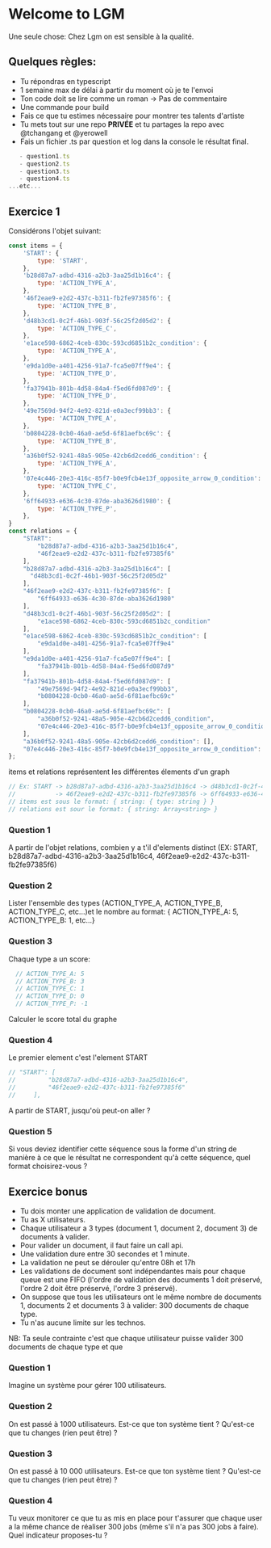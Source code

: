 # Welcome to LGM
Une seule chose: Chez Lgm on est sensible à la qualité.

## Quelques règles:
- Tu répondras en typescript
- 1 semaine max de délai à partir du moment où je te l'envoi
- Ton code doit se lire comme un roman -> Pas de commentaire
- Une commande pour build
- Fais ce que tu estimes nécessaire pour montrer tes talents d'artiste
- Tu mets tout sur une repo **PRIVÉE** et tu partages la repo avec @tchangang et @yerowell
- Fais un fichier .ts par question et log dans la console le résultat final.
```javascript
   - question1.ts
   - question2.ts
   - question3.ts
   - question4.ts
...etc...
```
## Exercice 1

Considérons l'objet suivant:
```javascript
const items = {
    'START': {
        type: 'START',
    },
    'b28d87a7-adbd-4316-a2b3-3aa25d1b16c4': {
        type: 'ACTION_TYPE_A',
    },
    '46f2eae9-e2d2-437c-b311-fb2fe97385f6': {
        type: 'ACTION_TYPE_B',
    },
    'd48b3cd1-0c2f-46b1-903f-56c25f2d05d2': {
        type: 'ACTION_TYPE_C',
    },
    'e1ace598-6862-4ceb-830c-593cd6851b2c_condition': {
        type: 'ACTION_TYPE_A',
    },
    'e9da1d0e-a401-4256-91a7-fca5e07ff9e4': {
        type: 'ACTION_TYPE_D',
    },
    'fa37941b-801b-4d58-84a4-f5ed6fd087d9': {
        type: 'ACTION_TYPE_D',
    },
    '49e7569d-94f2-4e92-821d-e0a3ecf99bb3': {
        type: 'ACTION_TYPE_A',
    },
    'b0804228-0cb0-46a0-ae5d-6f81aefbc69c': {
        type: 'ACTION_TYPE_B',
    },
    'a36b0f52-9241-48a5-905e-42cb6d2cedd6_condition': {
        type: 'ACTION_TYPE_A',
    },
    '07e4c446-20e3-416c-85f7-b0e9fcb4e13f_opposite_arrow_0_condition': {
        type: 'ACTION_TYPE_C',
    },
    '6ff64933-e636-4c30-87de-aba3626d1980': {
        type: 'ACTION_TYPE_P',
    },
}
const relations = {
    "START": 
        "b28d87a7-adbd-4316-a2b3-3aa25d1b16c4",
        "46f2eae9-e2d2-437c-b311-fb2fe97385f6"
    ],
    "b28d87a7-adbd-4316-a2b3-3aa25d1b16c4": [
      "d48b3cd1-0c2f-46b1-903f-56c25f2d05d2"
    ],
    "46f2eae9-e2d2-437c-b311-fb2fe97385f6": [
        "6ff64933-e636-4c30-87de-aba3626d1980"
    ],
    "d48b3cd1-0c2f-46b1-903f-56c25f2d05d2": [
        "e1ace598-6862-4ceb-830c-593cd6851b2c_condition"
    ],
    "e1ace598-6862-4ceb-830c-593cd6851b2c_condition": [
        "e9da1d0e-a401-4256-91a7-fca5e07ff9e4"
    ],
    "e9da1d0e-a401-4256-91a7-fca5e07ff9e4": [
        "fa37941b-801b-4d58-84a4-f5ed6fd087d9"
    ],
    "fa37941b-801b-4d58-84a4-f5ed6fd087d9": [
        "49e7569d-94f2-4e92-821d-e0a3ecf99bb3",
        "b0804228-0cb0-46a0-ae5d-6f81aefbc69c"
    ],
    "b0804228-0cb0-46a0-ae5d-6f81aefbc69c": [
        "a36b0f52-9241-48a5-905e-42cb6d2cedd6_condition",
        "07e4c446-20e3-416c-85f7-b0e9fcb4e13f_opposite_arrow_0_condition"
    ],
    "a36b0f52-9241-48a5-905e-42cb6d2cedd6_condition": [],
    "07e4c446-20e3-416c-85f7-b0e9fcb4e13f_opposite_arrow_0_condition": []
};
```
items et relations représentent les différentes élements d'un graph
```javascript
// Ex: START -> b28d87a7-adbd-4316-a2b3-3aa25d1b16c4 -> d48b3cd1-0c2f-46b1-903f-56c25f2d05d2 ->
//           -> 46f2eae9-e2d2-437c-b311-fb2fe97385f6 -> 6ff64933-e636-4c30-87de-aba3626d1980 ->
// items est sous le format: { string: { type: string } }
// relations est sour le format: { string: Array<string> }
```

### Question 1
A partir de l'objet relations, combien y a t'il d'elements distinct (EX: START, b28d87a7-adbd-4316-a2b3-3aa25d1b16c4, 46f2eae9-e2d2-437c-b311-fb2fe97385f6)

### Question 2
Lister l'ensemble des types (ACTION_TYPE_A, ACTION_TYPE_B, ACTION_TYPE_C, etc...)et le nombre au format: { ACTION_TYPE_A: 5, ACTION_TYPE_B: 1, etc...}

### Question 3
Chaque type a un score:
```javascript
  // ACTION_TYPE_A: 5
  // ACTION_TYPE_B: 3
  // ACTION_TYPE_C: 1
  // ACTION_TYPE_D: 0
  // ACTION_TYPE_P: -1
```
Calculer le score total du graphe

### Question 4
Le premier element c'est l'element START
```javascript
// "START": [
//         "b28d87a7-adbd-4316-a2b3-3aa25d1b16c4",
//         "46f2eae9-e2d2-437c-b311-fb2fe97385f6"
//     ],
```
A partir de START, jusqu'où peut-on aller ?

### Question 5

Si vous deviez identifier cette séquence sous la forme d'un string de manière à ce que le résultat ne correspondent qu'à cette séquence, quel format choisirez-vous ?

## Exercice bonus

- Tu dois monter une application de validation de document.
- Tu as X utilisateurs.
- Chaque utilisateur a 3 types (document 1, document 2, document 3) de documents à valider.
- Pour valider un document, il faut faire un call api.
- Une validation dure entre 30 secondes et 1 minute.
- La validation ne peut se dérouler qu'entre 08h et 17h
- Les validations de document sont indépendantes mais pour chaque queue est une FIFO (l'ordre de validation des documents 1 doit préservé, l'ordre 2 doit être préservé, l'ordre 3 préservé).
- On suppose que tous les utilisateurs ont le même nombre de documents 1, documents 2 et documents 3 à valider: 300 documents de chaque type.
- Tu n'as aucune limite sur les technos.

NB: Ta seule contrainte c'est que chaque utilisateur puisse valider 300 documents de chaque type et que 
### Question 1
Imagine un système pour gérer 100 utilisateurs.

### Question 2
On est passé à 1000 utilisateurs. Est-ce que ton système tient ? Qu'est-ce que tu changes (rien peut être) ? 

### Question 3
On est passé à 10 000 utilisateurs. Est-ce que ton système tient ? Qu'est-ce que tu changes (rien peut être) ? 

### Question 4
Tu veux monitorer ce que tu as mis en place pour t'assurer que chaque user a la même chance de réaliser 300 jobs (même s'il n'a pas 300 jobs à faire). Quel indicateur proposes-tu ?

